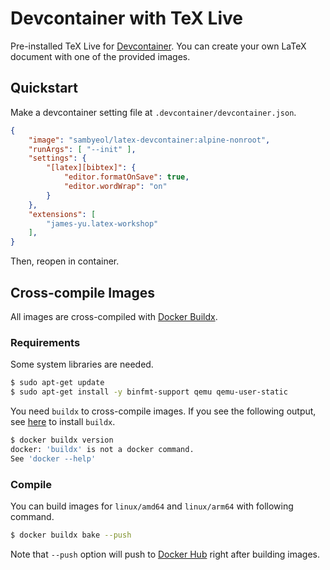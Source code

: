 # Devcontainer with TeX Live
Pre-installed TeX Live for [Devcontainer](https://code.visualstudio.com/docs/remote/containers).
You can create your own LaTeX document with one of the provided images.

## Quickstart
Make a devcontainer setting file at `.devcontainer/devcontainer.json`.
```json
{
    "image": "sambyeol/latex-devcontainer:alpine-nonroot",
    "runArgs": [ "--init" ],
    "settings": {
        "[latex][bibtex]": {
            "editor.formatOnSave": true,
            "editor.wordWrap": "on"
        }
    },
    "extensions": [
        "james-yu.latex-workshop"
    ],
}
```
Then, reopen in container.

## Cross-compile Images
All images are cross-compiled with [Docker Buildx](https://docs.docker.com/buildx/working-with-buildx/).

### Requirements
Some system libraries are needed.
```bash
$ sudo apt-get update
$ sudo apt-get install -y binfmt-support qemu qemu-user-static
```

You need `buildx` to cross-compile images.
If you see the following output, see [here](https://docs.docker.com/buildx/working-with-buildx/) to install `buildx`.
```bash
$ docker buildx version
docker: 'buildx' is not a docker command.
See 'docker --help'
```

### Compile
You can build images for `linux/amd64` and `linux/arm64` with following command.
```bash
$ docker buildx bake --push
```
Note that `--push` option will push to [Docker Hub](https://hub.docker.com/repository/docker/sambyeol/latex-devcontainer) right after building images.
